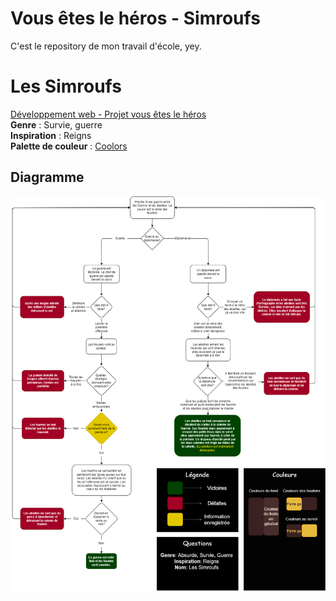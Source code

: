 # Vous êtes le héros - Simroufs
 C'est le repository de mon travail d'école, yey.

# Les Simroufs

[Développement web - Projet vous êtes le héros](https://smnarnold.com/projets/vous-etes-le-heros)  
**Genre** : Survie, guerre  
**Inspiration** : Reigns  
**Palette de couleur** : [Coolors](https://coolors.co/3b2121-482d2d-583b3b-e6b325-e8ba3c)

## Diagramme
![Le diagramme](synopsis.png "Synopsis")

